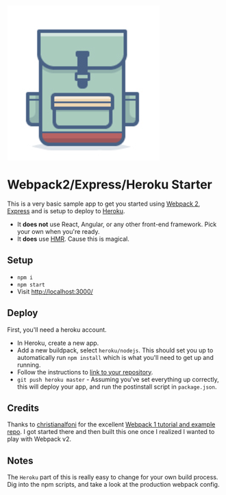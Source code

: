 

<img align="center" src="backpack_assets/images/backpack.png"></img>

# Webpack2/Express/Heroku Starter

This is a very basic sample app to get you started using [Webpack 2](https://webpack.js.org/), [Express](http://expressjs.com/) and is setup to deploy to [Heroku](https://www.heroku.com/).

- It **does not** use React, Angular, or any other front-end framework. Pick your own when you're ready.
- It **does** use [HMR](https://webpack.js.org/concepts/hot-module-replacement/). Cause this is magical.

## Setup

- `npm i`
- `npm start`
- Visit [http://localhost:3000/](http://localhost:3000/)

## Deploy

First, you'll need a heroku account.

- In Heroku, create a new app.
- Add a new buildpack, select `heroku/nodejs`. This should set you up to automatically run `npm install` which is what you'll need to get up and running.
- Follow the instructions to [link to your repository](https://devcenter.heroku.com/articles/git).
- `git push heroku master` - Assuming you've set everything up correctly, this will deploy your app, and run the postinstall script in `package.json`.

## Credits

Thanks to [christianalfoni](https://github.com/christianalfoni) for the excellent [Webpack 1 tutorial and example repo](https://github.com/christianalfoni/webpack-express-boilerplate). I got started there and then built this one once I realized I wanted to play with Webpack v2.

## Notes

The `Heroku` part of this is really easy to change for your own build process. Dig into the npm scripts, and take a look at the production webpack config.
